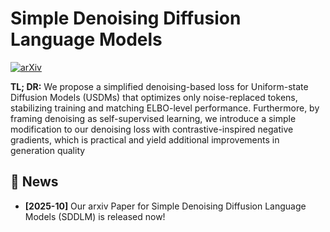 # Simple Denoising Diffusion Language Models

[![arXiv](https://img.shields.io/badge/arXiv-2205.12454-b31b1b.svg)](https://arxiv.org/pdf/2510.22926)

**TL; DR:** We propose a simplified denoising-based loss for  Uniform-state Diffusion Models (USDMs) that optimizes only noise-replaced tokens, stabilizing training and matching ELBO-level performance. Furthermore, by framing denoising as self-supervised learning, we introduce a simple modification to our denoising loss with contrastive-inspired negative gradients, which is practical and yield additional improvements in generation quality

## 📢 News
- **[2025-10]** Our arxiv Paper for Simple Denoising Diffusion Language Models (SDDLM) is released now!
